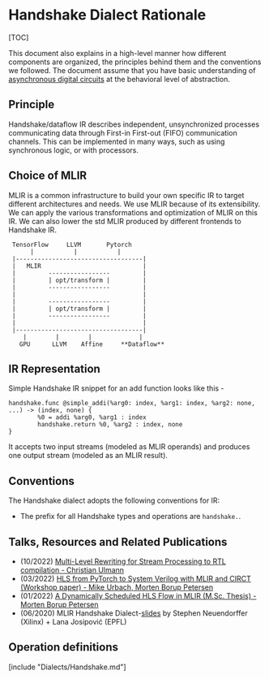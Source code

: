 # Handshake Dialect Rationale

[TOC]

This document also explains in a high-level manner how different components are 
organized, the principles behind them and the conventions we followed.
The document assume that you have basic understanding of 
[asynchronous digital circuits](https://en.wikipedia.org/wiki/Asynchronous_circuit) 
at the behavioral level of abstraction.

## Principle

Handshake/dataflow IR describes independent, unsynchronized processes
communicating data through First-in First-out (FIFO) communication channels. 
This can be implemented in many ways, such as using synchronous logic, or with 
processors. 

## Choice of MLIR

MLIR is a common infrastructure to build your own specific IR to target 
different architectures and needs. We use MLIR because of its extensibility. We 
can apply the various transformations and optimization of MLIR on this IR. We 
can also lower the std MLIR produced by different frontends to Handshake IR. 

     TensorFlow     LLVM       Pytorch
          |           |           | 
     |-----------------------------------|    
     |   MLIR                            |
     |         -----------------         |
     |         | opt/transform |         |
     |         -----------------         |
     |                                   |
     |         -----------------         |
     |         | opt/transform |         |
     |         -----------------         |
     |                                   |
     |-----------------------------------|
        |        |        |             | 
       GPU      LLVM    Affine     **Dataflow**

## IR Representation

Simple Handshake IR snippet for an add function looks like this -
```
handshake.func @simple_addi(%arg0: index, %arg1: index, %arg2: none, ...) -> (index, none) {
        %0 = addi %arg0, %arg1 : index
        handshake.return %0, %arg2 : index, none
}
```
It accepts two input streams (modeled as MLIR operands) and produces one 
output stream (modeled as an MLIR result).

## Conventions

The Handshake dialect adopts the following conventions for IR:
- The prefix for all Handshake types and operations are `handshake.`.

## Talks, Resources and Related Publications

- (10/2022) [Multi-Level Rewriting for Stream Processing to RTL compilation - Christian Ulmann](https://www.research-collection.ethz.ch/bitstream/handle/20.500.11850/578713/1/Ulmann_Christian.pdf)
- (03/2022) [HLS from PyTorch to System Verilog with MLIR and CIRCT (Workshop paper) - Mike Urbach, Morten Borup Petersen](https://capra.cs.cornell.edu/latte22/paper/2.pdf)
- (01/2022) [A Dynamically Scheduled HLS Flow in MLIR (M.Sc. Thesis) - Morten Borup Petersen](https://infoscience.epfl.ch/record/292189)
- (06/2020) MLIR Handshake Dialect-[slides](https://drive.google.com/file/d/1UYQAfHrzcsdXUZ93bHPTPNwrscwx89M-/view?usp=sharing) by Stephen Neuendorffer (Xilinx) + Lana Josipović (EPFL) 

## Operation definitions

[include "Dialects/Handshake.md"]
